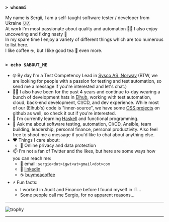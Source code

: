 ### `> whoami`

My name is Sergii, I am a self-taught software tester / developer from Ukraine 🇺🇦  
At work I'm most passionate about quality and automation 🦹‍♂️ I also enjoy uncovering and fixing nasty 🐞  
In my spare time I enjoy a variety of different things which are too numerous to list here.  
I like coffee ☕, but I like good tea 🍵 even more.

### `> echo $ABOUT_ME`

- 🤓 By day I'm a Test Competency Lead in [Sysco AS, Norway](https://sysco.no/) (BTW, we are looking for people with a passion for testing and test automation, so send me a message if you're interested and let's chat.)
- 👨‍💻 I also have been for the past 4 years and continue to-day wearing a bunch of development hats in [Elhub](https://elhub.no), working with test automation, cloud, back-end development, CI/CD, and dev experience. While most of our (Elhub's) code is "inner-source", we have some [OSS projects](https://github.com/orgs/elhub/repositories) on github as well, so check it out if you're interested.
- 🌱 I’m currently learning [Haskell](https://www.haskell.org/) and functional programming.
- 💬 Ask me about software testing, automation, CI/CD, Ansible, team building, leadership, personal finance, personal productivity. Also feel free to shoot me a message if you'd like to chat about anything else.
- ❤️  Things I care about:
  - 🔏 Online privacy and data protection
- 📫 I'm not a fan of Twitter and the likes, but here are some ways how you can reach me:
    - 📨 email: `sergio<dot>igwt<at>gmail<dot>com`
    - 💼 [linkedin](https://www.linkedin.com/in/serpro69/)
    - ☕ [buymeacoffee](https://www.buymeacoffee.com/serpro69)
- ⚡ Fun facts:
    - I worked in Audit and Finance before I found myself in IT...
    - Some people call me Sergio, for no apparent reasons...


---

![trophy](https://github-profile-trophy.vercel.app/?username=serpro69)

---

<!--
**serpro69/serpro69** is a ✨ _special_ ✨ repository because its `README.md` (this file) appears on your GitHub profile.

Here are some ideas to get you started:

- 🔭 I’m currently working on ...
- 🌱 I’m currently learning ...
- 👯 I’m looking to collaborate on ...
- 🤔 I’m looking for help with ...
- 💬 Ask me about ...
- 📫 How to reach me: ...
- 😄 Pronouns: ...
- ⚡ Fun fact: ...
-->

<!--
Useful links:
- emojis wiki: https://emojis.wiki/
- emojidb: https://emojidb.org/
-->
